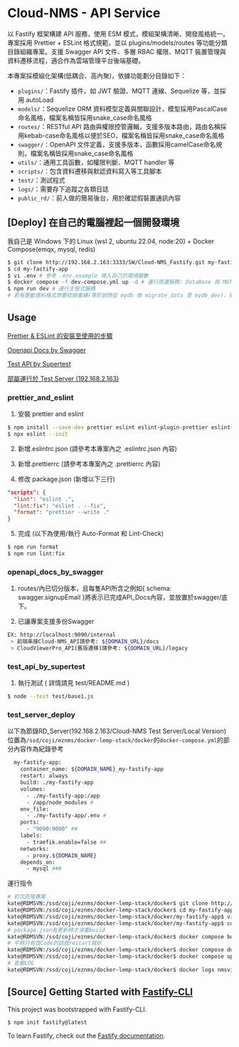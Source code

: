 # Cloud-NMS - API Service

以 Fastify 框架構建 API 服務，使用 ESM 模式，模組架構清晰、開發風格統一。專案採用 Prettier + ESLint 格式規範，並以 plugins/models/routes 等功能分類目錄組織專案。支援 Swagger API 文件、多層 RBAC 權限、MQTT 裝置管理與資料遷移流程，適合作為雲端管理平台後端基礎。

本專案採模組化架構(低耦合、高內聚)，依據功能劃分目錄如下：

- `plugins/`：Fastify 插件，如 JWT 驗證、MQTT 連線、Sequelize 等，並採用 autoLoad
- `models/`：Sequelize ORM 資料模型定義與關聯設計，模型採用PascalCase命名風格，檔案名稱皆採用snake_case命名風格
- `routes/`：RESTful API 路由與權限控管邏輯，支援多版本路由，路由名稱採用kebab-case命名風格以便於SEO，檔案名稱皆採用snake_case命名風格
- `swagger/`：OpenAPI 文件定義，支援多版本，函數採用camelCase命名規則，檔案名稱皆採用snake_case命名風格
- `utils/`：通用工具函數，如權限判斷、MQTT handler 等
- `scripts/`：包含資料遷移與默認資料寫入等工具腳本
- `test/`：測試程式
- `logs/`：需要存下追蹤之各類日誌
- `public_rd/`：前人做的簡易後台，用於確認假裝置通訊內容

## [Deploy] 在自己的電腦裡起一個開發環境

我自己是 Windows 下的 Linux (wsl 2, ubuntu 22.04, node:20) + Docker Compose(emqx, mysql, redis)

```bash
$ git clone http://192.168.2.163:3333/SW/Cloud-NMS_Fastify.git my-fastify-app
$ cd my-fastify-app
$ vi .env # 參考 .env.example 填入自己的環境變數
$ docker compose -f dev-compose.yml up -d # 運行周邊服務: DataBase 與 MQTT Broker
$ npm run dev # 運行主程式服務
# 若有更動資料格式想要砍掉重練(等於說想從 mydb 做 migrate_data 至 mydb_dev)，則需在 .env 裡的 DB_MIGRATE 設為 true 後執行主程式。
```

## Usage

[Prettier & ESLint 的安裝至使用的步驟](#prettier_and_eslint)

[Openapi Docs by Swagger](#openapi_docs_by_swagger)

[Test API by Supertest](#test_api_by_supertest)

[部屬運行於 Test Server (192.168.2.163)](#test_server_deploy)

### prettier_and_eslint

1. 安裝 prettier and eslint

```bash
$ npm install --save-dev prettier eslint eslint-plugin-prettier eslint-config-prettier
$ npx eslint --init
```

2. 新增.eslintrc.json (請參考本專案內之 .eslintrc.json 內容)

3. 新增.prettierrc (請參考本專案內之 .prettierrc 內容)

4. 修改 package.json (新增以下三行)

```json
"scripts": {
  "lint": "eslint .",
  "lint:fix": "eslint . --fix",
  "format": "prettier --write ."
}
```

5. 完成 (以下為使用/執行 Auto-Format 和 Lint-Check)

```bash
$ npm run format
$ npm run lint:fix
```

### openapi_docs_by_swagger

1. routes/內已切分版本，且每隻API所含之例如{ schema: swagger.signupEmail }將表示已完成API_Docs內容，並放置於swagger/底下。

2. 已讓專案支援多份Swagger

```bash
EX: http://localhost:9090/internal
 > 前端串接Cloud-NMS_API請參考: ${DOMAIN_URL}/docs
 > CloudViewerPro_API(舊版遷移)請參考: ${DOMAIN_URL}/legacy
```

### test_api_by_supertest

1. 執行測試 ( 詳情請見 test/README.md )

```bash
$ node --test test/base1.js
```

### test_server_deploy

以下為節錄RD_Server(192.168.2.163/Cloud-NMS Test Server/Local Version)位置為`/ssd/coji/eznms/docker-lemp-stack/docker`的`docker-compose.yml`的部分內容作為紀錄參考

```bash
  my-fastify-app:
    container_name: ${DOMAIN_NAME}_my-fastify-app
    restart: always
    build: ./my-fastify-app
    volumes:
      - ./my-fastify-app:/app
      - /app/node_modules #
    env_file:
      - ./my-fastify-app/.env #
    ports:
      - "9090:9090" ##
    labels:
      - traefik.enable=false ##
    networks:
      - proxy.${DOMAIN_NAME}
    depends_on:
      - mysql ###
```

運行指令

```bash
# 初次克隆專案
kate@RDMSVN:/ssd/coji/eznms/docker-lemp-stack/docker$ git clone http://192.168.2.163:3333/SW/Cloud-NMS_Fastify.git my-fastify-app
kate@RDMSVN:/ssd/coji/eznms/docker-lemp-stack/docker$ cd my-fastify-app
kate@RDMSVN:/ssd/coji/eznms/docker-lemp-stack/docker/my-fastify-app$ vi .env
kate@RDMSVN:/ssd/coji/eznms/docker-lemp-stack/docker/my-fastify-app$ cd ..
# package.json有更新時才須重build
kate@RDMSVN:/ssd/coji/eznms/docker-lemp-stack/docker$ docker compose build my-fastify-app
# 平時只有改Code的話就restart就好
kate@RDMSVN:/ssd/coji/eznms/docker-lemp-stack/docker$ docker compose down my-fastify-app
kate@RDMSVN:/ssd/coji/eznms/docker-lemp-stack/docker$ docker compose up my-fastify-app -d
# 查看LOG
kate@RDMSVN:/ssd/coji/eznms/docker-lemp-stack/docker$ docker logs nmsviewer.planet.local_my-fastify-app -f
```

## [Source] Getting Started with [Fastify-CLI](https://www.npmjs.com/package/fastify-cli)

This project was bootstrapped with Fastify-CLI.

```bash
$ npm init fastify@latest
```

To learn Fastify, check out the [Fastify documentation](https://fastify.dev/docs/latest/).
